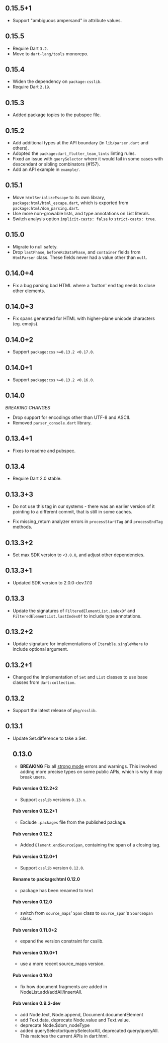 ## 0.15.5+1

- Support "ambiguous ampersand" in attribute values.

## 0.15.5

- Require Dart `3.2`.
- Move to `dart-lang/tools` monorepo.

## 0.15.4

- Widen the dependency on `package:csslib`.
- Require Dart `2.19`.

## 0.15.3

- Added package topics to the pubspec file.

## 0.15.2

- Add additional types at the API boundary (in `lib/parser.dart` and others).
- Adopted the `package:dart_flutter_team_lints` linting rules.
- Fixed an issue with `querySelector` where it would fail in some cases with
  descendant or sibling combinators (#157).
- Add an API example in `example/`.

## 0.15.1

- Move `htmlSerializeEscape` to its own library,
  `package:html/html_escape.dart`, which is exported from
  `package:html/dom_parsing.dart`.
- Use more non-growable lists, and type annotations on List literals.
- Switch analysis option `implicit-casts: false` to `strict-casts: true`.

## 0.15.0

- Migrate to null safety.
- Drop `lastPhase`, `beforeRcDataPhase`, and `container` fields from
  `HtmlParser` class. These fields never had a value other than `null`.

## 0.14.0+4

- Fix a bug parsing bad HTML where a 'button' end tag needs to close other
  elements.

## 0.14.0+3

- Fix spans generated for HTML with higher-plane unicode characters
  (eg. emojis).

## 0.14.0+2

- Support `package:css` `>=0.13.2 <0.17.0`.

## 0.14.0+1

- Support `package:css` `>=0.13.2 <0.16.0`.

## 0.14.0

*BREAKING CHANGES*

- Drop support for encodings other than UTF-8 and ASCII.
- Removed `parser_console.dart` library.

## 0.13.4+1

* Fixes to readme and pubspec.

## 0.13.4

* Require Dart 2.0 stable.

## 0.13.3+3

* Do not use this tag in our systems - there was an earlier version of it
  pointing to a different commit, that is still in some caches.

* Fix missing_return analyzer errors in `processStartTag` and `processEndTag`
  methods.

## 0.13.3+2

* Set max SDK version to `<3.0.0`, and adjust other dependencies.

## 0.13.3+1

 * Updated SDK version to 2.0.0-dev.17.0

## 0.13.3

 * Update the signatures of `FilteredElementList.indexOf` and
   `FilteredElementList.lastIndexOf` to include type annotations.

## 0.13.2+2

 * Update signature for implementations of `Iterable.singleWhere` to include
   optional argument.

## 0.13.2+1

 * Changed the implementation of `Set` and `List` classes to use base classes
   from `dart:collection`.

## 0.13.2

 * Support the latest release of `pkg/csslib`.

## 0.13.1
 * Update Set.difference to take a Set<Object>.

## 0.13.0

 * **BREAKING** Fix all [strong mode][] errors and warnings.
   This involved adding more precise types on some public APIs, which is why it
   may break users.

[strong mode]: https://github.com/dart-lang/dev_compiler/blob/master/STRONG_MODE.md

#### Pub version 0.12.2+2
  * Support `csslib` versions `0.13.x`.

#### Pub version 0.12.2+1
  * Exclude `.packages` file from the published package.

#### Pub version 0.12.2
  * Added `Element.endSourceSpan`, containing the span of a closing tag.

#### Pub version 0.12.0+1
  * Support `csslib` version `0.12.0`.

#### Rename to package:html 0.12.0
  * package has been renamed to `html`

#### Pub version 0.12.0
  * switch from `source_maps`' `Span` class to `source_span`'s
    `SourceSpan` class.

#### Pub version 0.11.0+2
  * expand the version constraint for csslib.

#### Pub version 0.10.0+1
  * use a more recent source_maps version.

#### Pub version 0.10.0
  * fix how document fragments are added in NodeList.add/addAll/insertAll.

#### Pub version 0.9.2-dev
  * add Node.text, Node.append, Document.documentElement
  * add Text.data, deprecate Node.value and Text.value.
  * deprecate Node.$dom_nodeType
  * added querySelector/querySelectorAll, deprecated query/queryAll.
    This matches the current APIs in dart:html.
